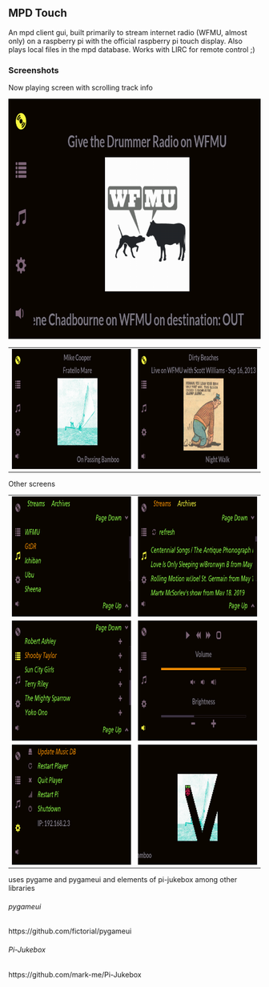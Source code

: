 <h2>MPD Touch</h2>
<p>An mpd client gui, built primarily to stream internet radio (WFMU, almost only) on a raspberry pi with the official raspberry pi touch display. Also plays local files in the mpd database. Works with LIRC for remote control ;)</p>
<h3>Screenshots</h3>
<p>Now playing screen with scrolling track info</p>
<img src="/images/screenshots/now-playing-wfmu.png" width="800" height="480"/>
<table>
	<tr>
		<td>
			<img src="/images/screenshots/now-playing.png" width="400" height="240"/>
		</td>
		<td>
			<img src="/images/screenshots/now-playing-alt1.png" width="400" height="240"/>
		</td>
	<tr>
</table>
<p>Other screens</p>
<table>
	<tr>
		<td>
			<img src="/images/screenshots/streams.png" width="400" height="240"/>
		</td>
		<td>
			<img src="/images/screenshots/archives.png" width="400" height="240"/>
		</td>
	<tr>
	<tr>
		<td>
			<img src="/images/screenshots/artists.png" width="400" height="240"/>
		</td>
		<td>
			<img src="/images/screenshots/controls.png" width="400" height="240"/>
		</td>
	<tr>
	<tr>
		<td>
			<img src="/images/screenshots/settings.png" width="400" height="240"/>
		</td>
		<td>
			<img src="/images/screenshots/ss.png" width="400" height="240"/>
		</td>
	<tr>
</table>
<p>uses pygame and pygameui and elements of pi-jukebox among other libraries</p>

<h6>pygameui</h6>
https://github.com/fictorial/pygameui

<h6>Pi-Jukebox</h6>
https://github.com/mark-me/Pi-Jukebox

